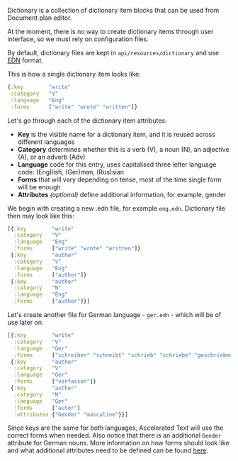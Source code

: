 Dictionary is a collection of dictionary item blocks that can be used from Document plan editor.

At the moment, there is no way to create dictionary items through user interface, so we must rely on configuration files.

By default, dictionary files are kept in `api/resources/dictionary` and use [EDN](https://github.com/edn-format/edn) format.

This is how a single dictionary item looks like:

```clojure
{:key        "write"
 :category   "V"
 :language   "Eng"
 :forms      ["write" "wrote" "written"]}
```

Let's go through each of the dictionary item attributes:

* **Key** is the visible name for a dictionary item, and it is reused across different languages
* **Category** determines whether this is a verb (V), a noun (N), an adjective (A), or an adverb (Adv)
* **Language** code for this entry, uses capitalised three letter language code: (Eng)lish, (Ger)man, (Rus)sian
* **Forms** that will vary depending on tense, most of the time single form will be enough 
* **Attributes** *(optional)* define additional information, for example, gender

We begin with creating a new .edn file, for example `eng.edn`. Dictionary file then may look like this:

```clojure
[{:key        "write"
  :category   "V"
  :language   "Eng"
  :forms      ["write" "wrote" "written"]}
 {:key        "author"
  :category   "V"
  :language   "Eng"
  :forms      ["author"]}
 {:key        "author"
  :category   "N"
  :language   "Eng"
  :forms      ["author"]}]
```

Let's create another file for German language - `ger.edn` - which will be of use later on.

```clojure
[{:key        "write"
  :category   "V"
  :language   "Ger"
  :forms      ["schreiben" "schreibt" "schrieb" "schriebe" "geschrieben"]}
 {:key        "author"
  :category   "V"
  :language   "Ger"
  :forms      ["verfassen"]}
 {:key        "author"
  :category   "N"
  :language   "Ger"
  :forms      ["autor"]
  :attributes {"Gender" "masculine"}}]
```

Since keys are the same for both languages, Accelerated Text will use the correct forms when needed. Also notice that there is an additional `Gender` attribute for German nouns. More information on how forms should look like and what additional attributes need to be defined can be found [here](https://www.grammaticalframework.org/lib/doc/synopsis/).
